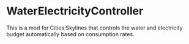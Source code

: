 # WaterElectricityController
This is a mod for Cities:Skylines that controls the water and electricity budget automatically based on consumption rates. 
